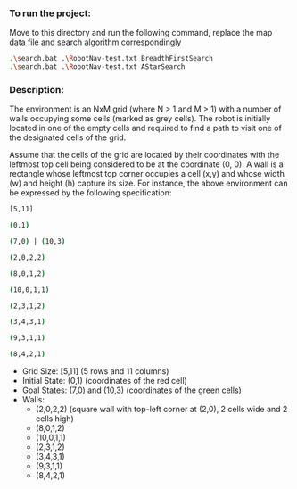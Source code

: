 ### To run the project:

Move to this directory and run the following command, replace the map data file and search algorithm correspondingly

```bash
.\search.bat .\RobotNav-test.txt BreadthFirstSearch
.\search.bat .\RobotNav-test.txt AStarSearch
```

### Description:

The environment is an NxM grid (where N > 1 and M > 1) with a number of walls occupying some cells (marked as grey cells). The robot is initially located 
in one of the empty cells and required to find a path to visit one of the designated cells of the grid.

Assume that the cells of the grid are located by their coordinates with the leftmost top cell being considered to be at the coordinate (0, 0). A wall is a rectangle whose leftmost top corner occupies a cell (x,y) and whose 
width (w) and height (h) capture its size. For instance, the above environment can be expressed by the following specification: 

```bash
[5,11]         

(0,1)          

(7,0) | (10,3)  

(2,0,2,2)      

(8,0,1,2)       

(10,0,1,1)      

(2,3,1,2) 

(3,4,3,1) 

(9,3,1,1) 

(8,4,2,1)
```

- Grid Size: [5,11] (5 rows and 11 columns)
- Initial State: (0,1) (coordinates of the red cell)
- Goal States: (7,0) and (10,3) (coordinates of the green cells)
- Walls:
  - (2,0,2,2) (square wall with top-left corner at (2,0), 2 cells wide and 2 cells high)
  - (8,0,1,2)
  - (10,0,1,1)
  - (2,3,1,2)
  - (3,4,3,1)
  - (9,3,1,1)
  - (8,4,2,1)
